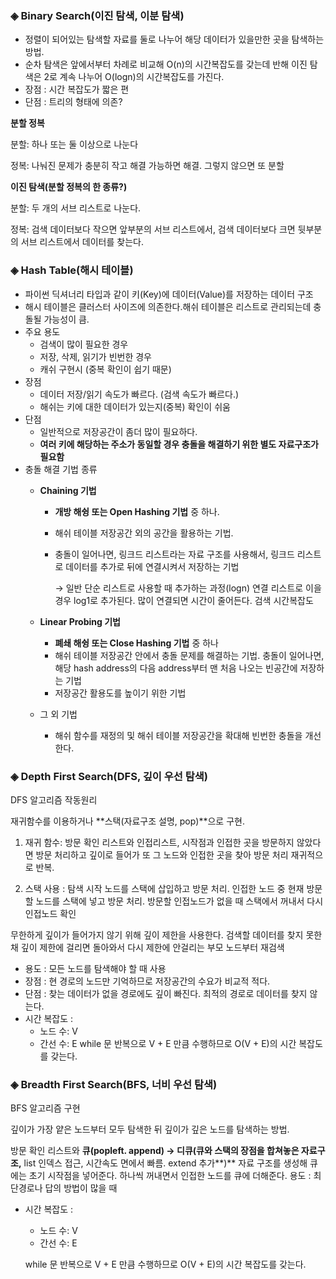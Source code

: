 ### ◈ Binary Search(이진 탐색, 이분 탐색)

- 정렬이 되어있는 탐색할 자료를 둘로 나누어 해당 데이터가 있을만한 곳을 탐색하는 방법.
- 순차 탐색은 앞에서부터 차례로 비교해 O(n)의 시간복잡도를 갖는데 반해 이진 탐색은 2로 계속 나누어 O(logn)의 시간복잡도를 가진다.
- 장점 : 시간 복잡도가 짧은 편
- 단점 : 트리의 형태에 의존?

**분할 정복** 

분할: 하나 또는 둘 이상으로 나눈다

정복: 나눠진 문제가 충분히 작고 해결 가능하면 해결. 그렇지 않으면 또 분할

**이진 탐색(분할 정복의 한 종류?)**

분할: 두 개의 서브 리스트로 나눈다.

정복: 검색 데이터보다 작으면 앞부분의 서브 리스트에서, 검색 데이터보다 크면 뒷부분의 서브 리스트에서 데이터를 찾는다.

### ◈ Hash Table(해시 테이블)

- 파이썬 딕셔너리 타입과 같이 키(Key)에 데이터(Value)를 저장하는 데이터 구조
- 해시 테이블은 클러스터 사이즈에 의존한다.해쉬 테이블은 리스트로 관리되는데 충돌될 가능성이 큼.
- 주요 용도
    - 검색이 많이 필요한 경우
    - 저장, 삭제, 읽기가 빈번한 경우
    - 캐쉬 구현시 (중복 확인이 쉽기 때문)
- 장점
    - 데이터 저장/읽기 속도가 빠르다. (검색 속도가 빠르다.)
    - 해쉬는 키에 대한 데이터가 있는지(중복) 확인이 쉬움
- 단점
    - 일반적으로 저장공간이 좀더 많이 필요하다.
    - **여러 키에 해당하는 주소가 동일할 경우 충돌을 해결하기 위한 별도 자료구조가 필요함**
- 충돌 해결 기법 종류
    - **Chaining 기법**
        - **개방 해슁 또는 Open Hashing 기법** 중 하나.
        - 해쉬 테이블 저장공간 외의 공간을 활용하는 기법.
        - 충돌이 일어나면, 링크드 리스트라는 자료 구조를 사용해서, 링크드 리스트로 데이터를 추가로 뒤에 연결시켜서 저장하는 기법
            
            → 일반 단순 리스트로 사용할 때 추가하는 과정(logn) 연결 리스트로 이을경우 log1로 추가된다. 많이 연결되면 시간이 줄어든다. 검색 시간복잡도 
            
    - **Linear Probing 기법**
        - **폐쇄 해슁 또는 Close Hashing 기법** 중 하나
        - 해쉬 테이블 저장공간 안에서 충돌 문제를 해결하는 기법. 충돌이 일어나면, 해당 hash address의 다음 address부터 맨 처음 나오는 빈공간에 저장하는 기법
        - 저장공간 활용도를 높이기 위한 기법
    - 그 외 기법
        - 해쉬 함수를 재정의 및 해쉬 테이블 저장공간을 확대해 빈번한 충돌을 개선한다.

### ◈ Depth First Search(DFS, 깊이 우선 탐색)

DFS 알고리즘 작동원리

재귀함수를 이용하거나 **스택(자료구조 설명, pop)**으로 구현.

1. 재귀 함수: 방문 확인 리스트와 인접리스트,  시작점과 인접한 곳을 방문하지 않았다면  방문 처리하고 깊이로 들어가 또 그 노드와 인접한 곳을 찾아 방문 처리 재귀적으로 반복.

2. 스택 사용 : 탐색 시작 노드를 스택에 삽입하고 방문 처리. 인접한 노드 중 현재 방문할 노드를 스택에 넣고 방문 처리. 방문할 인접노드가 없을 때 스택에서 꺼내서 다시 인접노드 확인

무한하게 깊이가 들어가지 않기 위해 깊이 제한을 사용한다. 검색할 데이터를 찾지 못한 채 깊이 제한에 걸리면 돌아와서 다시 제한에 안걸리는 부모 노드부터 재검색

- 용도 : 모든 노드를 탐색해야 할 때 사용
- 장점 : 현 경로의 노드만 기억하므로 저장공간의 수요가 비교적 적다.
- 단점 : 찾는 데이터가 없을 경로에도 깊이 빠진다. 최적의 경로로 데이터를 찾지 않는다.
- 시간 복잡도 :
    - 노드 수: V
    - 간선 수: E
    while 문 반복으로 V + E 만큼 수행하므로 O(V + E)의 시간 복잡도를 갖는다.
    

### ◈ Breadth First Search(BFS, 너비 우선 탐색)

BFS 알고리즘 구현

깊이가 가장 얕은 노드부터 모두 탐색한 뒤 깊이가 깊은 노드를 탐색하는 방법.

방문 확인 리스트와 **큐(popleft. append) → 디큐(큐와 스택의 장점을 합쳐놓은 자료구조,** list 인덱스 접근, 시간속도 면에서 빠름. extend 추가**)** 자료 구조를 생성해 큐에는 초기 시작점을 넣어준다. 하나씩 꺼내면서 인접한 노드를 큐에 더해준다. 용도 : 최단경로나 답의 방법이 많을 때

- 시간 복잡도 :
    - 노드 수: V
    - 간선 수: E
    
    while 문 반복으로 V + E 만큼 수행하므로 O(V + E)의 시간 복잡도를 갖는다.
